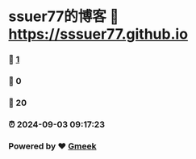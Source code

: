 # ssuer77的博客 :link: https://sssuer77.github.io 
### :page_facing_up: [1](https://sssuer77.github.io/tag.html) 
### :speech_balloon: 0 
### :hibiscus: 20 
### :alarm_clock: 2024-09-03 09:17:23 
### Powered by :heart: [Gmeek](https://github.com/Meekdai/Gmeek)
